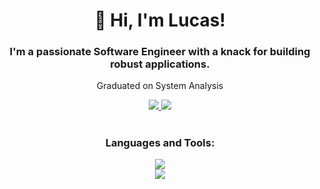 <h1 align="center">👋 Hi, I'm Lucas!</h1>

<h3 align="center">I'm a passionate Software Engineer with a knack for building robust applications.</h3>

<div align="center">

 Graduated on System Analysis
 
</div>

<div align="center"> 
  <a href="mailto:lucasmalino@outlook.com">
    <img src="https://img.shields.io/badge/Gmail-333333?style=for-the-badge&logo=gmail&logoColor=red" />
  </a>
  <a href="https://www.linkedin.com/in/lucas-brazau-malinowski-073988207/" target="_blank">
    <img src="https://img.shields.io/badge/LinkedIn-0077B5?style=for-the-badge&logo=linkedin&logoColor=white" target="_blank" />
  </a>
</div>

<h1></h1>

<div align="center">
  <h3>Languages and Tools:</h3>
  <img src="https://skillicons.dev/icons?i=ruby,postgres,docker,nodejs,python" /><br>
  <img src="https://skillicons.dev/icons?i=html,css,javascript,bootstrap,tailwind,rails" />
  <br/>
</div>
